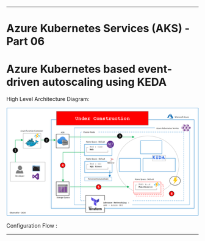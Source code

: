 ----------------------------------------------------------
# Azure Kubernetes Services (AKS) - Part 06
# Azure Kubernetes based event-driven autoscaling using KEDA



High Level Architecture Diagram:


![Image description](https://github.com/GBuenaflor/01azure-aks-keda/blob/master/Images/GB-AKS-KEDA01.png)



Configuration Flow :


----------------------------------------------------------
